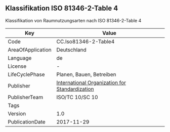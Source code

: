 ## Klassifikation ISO 81346-2-Table 4
Klassifikation von Raumnutzungsarten nach ISO 81346-2-Table 4

Key | Value |
--|--|
Code | CC.Iso81346-2-Table4 |  
AreaOfApplication | Deutschland |  
Language | de |  
License | - |  
LifeCyclePhase | Planen, Bauen, Betreiben |  
Publisher | [International Organization for Standardization](https://www.iso.org/standard/50858.html) |  
PublisherTeam | ISO/TC 10/SC 10 |  
Tags |  |  
Version | 1.0 |  
PublicationDate | 2017-11-29 |  

